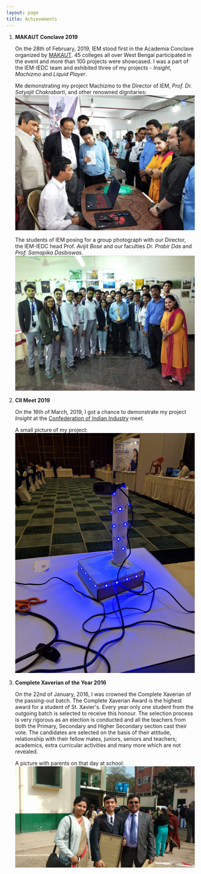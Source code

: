 ```yaml
---
layout: page
title: Achievements
---
```


1. **MAKAUT Conclave 2019**
	
	On the 28th of February, 2019, IEM stood first in the Academia Conclave organized by [MAKAUT](http://www.wbut.ac.in/). 45 colleges all over West Bengal participated in the event and more than 100 projects were showcased. I was a part of the IEM-IEDC team and exhibited three of my projects - *Insight*, *Machizmo* and *Liquid Player*.

	Me demonstrating my project Machizmo to the Director of IEM, *Prof. Dr. Satyajit Chakrabarti*, and other renowned dignitaries:
	![Machizmo](/assets/pictures/image3.jpg)

	The students of IEM posing for a group photograph with our Director, the IEM-IEDC head Prof. *Avijit Bose* and our faculties *Dr. Prabir Das* and *Prof. Samapika Dasbiswas*.
	![Group Picture](/assets/pictures/image4.jpg)

1. **CII Meet 2019**

	On the 16th of March, 2019, I got a chance to demonstrate my project *Insight* at the [Confederation of Indian Industry](https://www.cii.in/) meet. 

	A small picture of my project:
	![Insight](/assets/pictures/image5.jpg)

1. **Complete Xaverian of the Year 2016**

	On the 22nd of January, 2016, I was crowned the Complete Xaverian of the passing-out batch. The Complete Xaverian Award is the highest award for a student of St. Xavier's. Every year only one student from the outgoing batch is selected to receive this honour. The selection process is very rigorous as an election is conducted and all the teachers from both the Primary, Secondary and Higher Secondary section cast their vote. The candidates are selected on the basis of their attitude, relationship with their fellow mates, juniors, seniors and teachers; academics, extra curricular activities and many more which are not revealed.

	A picture with parents on that day at school:
	![Complete Xaverian](/assets/pictures/image6.jpg)